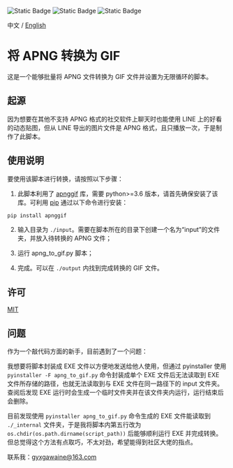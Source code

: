 ![Static Badge](https://img.shields.io/badge/License-MIT-blue?style=flat-square) ![Static Badge](https://img.shields.io/badge/Language-Python-yellow?style=flat-square) ![Static Badge](https://img.shields.io/badge/Python%20Version-%3E%3D3.6-red?style=flat-square)

中文 / [English](./README_EN.md)
# 将 APNG 转换为 GIF
这是一个能够批量将 APNG 文件转换为 GIF 文件并设置为无限循环的脚本。
## 起源
因为想要在其他不支持 APNG 格式的社交软件上聊天时也能使用 LINE 上的好看的动态贴图，但从 LINE 导出的图片文件是 APNG 格式，且只播放一次，于是制作了此脚本。
## 使用说明
要使用该脚本进行转换，请按照以下步骤：
1. 此脚本利用了 [apnggif](https://pypi.org/project/apnggif/) 库，需要 python>=3.6 版本，请首先确保安装了该库。可利用 [pip](https://pip.pypa.io/en/stable/) 通过以下命令进行安装：
```sh
pip install apnggif
```

2. 输入目录为 `./input`。需要在脚本所在的目录下创建一个名为“input”的文件夹，并放入待转换的 APNG 文件；

3. 运行 apng_to_gif.py 脚本；

4. 完成。可以在 `./output` 内找到完成转换的 GIF 文件。
## 许可
[MIT](https://choosealicense.com/licenses/mit/)
## 问题
作为一个敲代码方面的新手，目前遇到了一个问题：

我想要将脚本封装成 EXE 文件以方便地发送给他人使用，但通过 pyinstaller 使用 `pyinstaller -F apng_to_gif.py` 命令封装成单个 EXE 文件后无法读取到 EXE 文件所存储的路径，也就无法读取到与 EXE 文件在同一路径下的 input 文件夹。查阅后发现 EXE 运行时会生成一个临时文件夹并在该文件夹内运行，运行结束后会删除。

目前发现使用 `pyinstaller apng_to_gif.py` 命令生成的 EXE 文件能读取到 `./_internal` 文件夹，于是我将脚本内第五行改为 `os.chdir(os.path.dirname(script_path))` 后能够顺利运行 EXE 并完成转换。但总觉得这个方法有点取巧，不太对劲，希望能得到社区大佬的指点。

联系我：gyxgawaine@163.com
